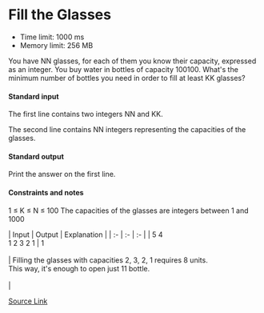 # Fill the Glasses
* Time limit: 1000 ms
* Memory limit: 256 MB

You have NN glasses, for each of them you know their capacity, expressed as an integer. You buy water in bottles of capacity 100100. What's the minimum number of bottles you need in order to fill at least KK glasses?

#### Standard input
The first line contains two integers NN and KK.

The second line contains NN integers representing the capacities of the glasses.

#### Standard output
Print the answer on the first line.

#### Constraints and notes
1 ≤ K ≤ N ≤ 100 
The capacities of the glasses are integers between 1 and 1000


​| Input | Output | Explanation |
| :- | :- | :- |
| 5 4<br/>1 2 3 2 1 | 1 <br/><br/>| Filling the glasses with capacities 2, 3, 2, 1 requires 8 units. <br/>This way, it's enough to open just 11 bottle. <br/><br/>|



[Source Link](https://csacademy.com/contest/archive/task/fill-the-glasses/statement/)
